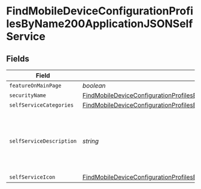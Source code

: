 # FindMobileDeviceConfigurationProfilesByName200ApplicationJSONSelfService


## Fields

| Field                                                                                                                                                                                                                       | Type                                                                                                                                                                                                                        | Required                                                                                                                                                                                                                    | Description                                                                                                                                                                                                                 | Example                                                                                                                                                                                                                     |
| --------------------------------------------------------------------------------------------------------------------------------------------------------------------------------------------------------------------------- | --------------------------------------------------------------------------------------------------------------------------------------------------------------------------------------------------------------------------- | --------------------------------------------------------------------------------------------------------------------------------------------------------------------------------------------------------------------------- | --------------------------------------------------------------------------------------------------------------------------------------------------------------------------------------------------------------------------- | --------------------------------------------------------------------------------------------------------------------------------------------------------------------------------------------------------------------------- |
| `featureOnMainPage`                                                                                                                                                                                                         | *boolean*                                                                                                                                                                                                                   | :heavy_minus_sign:                                                                                                                                                                                                          | N/A                                                                                                                                                                                                                         |                                                                                                                                                                                                                             |
| `securityName`                                                                                                                                                                                                              | [FindMobileDeviceConfigurationProfilesByName200ApplicationJSONSelfServiceSecurityName](../../models/operations/findmobiledeviceconfigurationprofilesbyname200applicationjsonselfservicesecurityname.md)                     | :heavy_minus_sign:                                                                                                                                                                                                          | N/A                                                                                                                                                                                                                         |                                                                                                                                                                                                                             |
| `selfServiceCategories`                                                                                                                                                                                                     | [FindMobileDeviceConfigurationProfilesByName200ApplicationJSONSelfServiceSelfServiceCategories](../../models/operations/findmobiledeviceconfigurationprofilesbyname200applicationjsonselfserviceselfservicecategories.md)[] | :heavy_minus_sign:                                                                                                                                                                                                          | N/A                                                                                                                                                                                                                         |                                                                                                                                                                                                                             |
| `selfServiceDescription`                                                                                                                                                                                                    | *string*                                                                                                                                                                                                                    | :heavy_minus_sign:                                                                                                                                                                                                          | N/A                                                                                                                                                                                                                         | Install this profile to access resources on the corporate network                                                                                                                                                           |
| `selfServiceIcon`                                                                                                                                                                                                           | [FindMobileDeviceConfigurationProfilesByName200ApplicationJSONSelfServiceSelfServiceIcon](../../models/operations/findmobiledeviceconfigurationprofilesbyname200applicationjsonselfserviceselfserviceicon.md)               | :heavy_minus_sign:                                                                                                                                                                                                          | N/A                                                                                                                                                                                                                         |                                                                                                                                                                                                                             |
